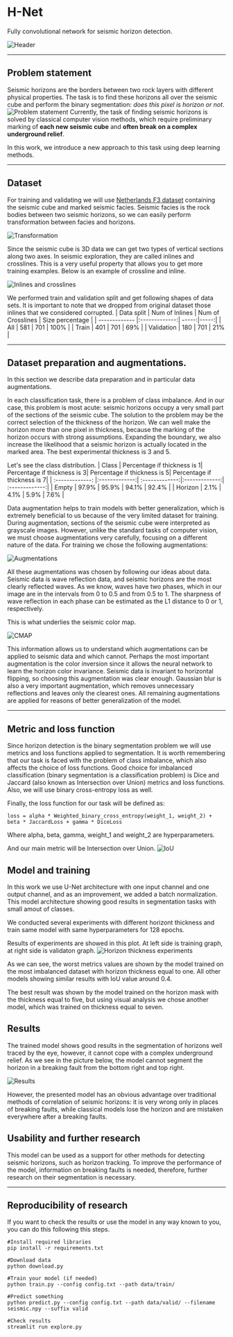 # H-Net
Fully convolutional network for seismic horizon detection.

![Header](images/header.png)

---
## Problem statement
Seismic horizons are the borders between two rock layers with different physical properties. The task is to find these horizons all over the seismic cube and perform the binary segmentation: *does this pixel is horizon or not*.
![Problem statement](images/ps.png)
Currently, the task of finding seismic horizons is solved by classical computer vision methods, which require preliminary marking of __each new seismic cube__ and __often break on a complex underground relief__.

In this work, we introduce a new approach to this task using deep learning methods.

---
## Dataset
For training and validating we will use [Netherlands F3 dataset](https://github.com/olivesgatech/facies_classification_benchmark) containing the seismic cube and marked seismic facies. Seismic facies is the rock bodies between two seismic horizons, so we can easily perform transformation between facies and horizons. 

![Transformation](images/tr.png)

Since the seismic cube is 3D data we can get two types of vertical sections along two axes. In seismic exploration, they are called inlines and crosslines. This is a very useful property that allows you to get more training examples. Below is an example of crossline and inline.

![Inlines and crosslines](images/icl.png)

We performed train and validation split and get following shapes of data sets. It is important to note that we dropped from original dataset those inlines that we considered corrupted.
| Data split       | Num of Inlines           | Num of Crosslines  | Size percentage |
| ------------- |:-------------:| -----:|-----:|
| All | 581 | 701 | 100% |
| Train      | 401 | 701 | 69% |
| Validation      | 180     |   701 | 21% |

---
## Dataset preparation and augmentations.
In this section we describe data preparation and in particular data augmentations.

In each classification task, there is a problem of class imbalance. And in our case, this problem is most acute: seismic horizons occupy a very small part of the sections of the seismic cube. The solution to the problem may be the correct selection of the thickness of the horizon. We can well make the horizon more than one pixel in thickness, because the marking of the horizon occurs with strong assumptions. Expanding the boundary, we also increase the likelihood that a seismic horizon is actually located in the marked area. The best experimental thickness is 3 and 5.

Let's see the class distribution.
| Class       | Percentage if thickness is 1| Percentage if thickness is 3| Percentage if thickness is 5| Percentage if thickness is 7|
| :-------------: |:-------------:| :-------------:|:-------------:| :-------------:|
| Empty | 97.9% | 95.9% | 94.1% | 92.4% |
| Horizon      | 2.1% | 4.1% | 5.9% | 7.6% | 

Data augmentation helps to train models with better generalization, which is extremely beneficial to us because of the very limited dataset for training. During augmentation, sections of the seismic cube were interpreted as grayscale images. However, unlike the standard tasks of computer vision, we must choose augmentations very carefully, focusing on a different nature of the data. For training we chose the following augmentations:

![Augmentations](images/augmentations.png)

All these augmentations was chosen by following our ideas about data. Seismic data is wave reflection data, and seismic horizons are the most clearly reflected waves. As we know, waves have two phases, which in our image are in the intervals from 0 to 0.5 and from 0.5 to 1. The sharpness of wave reflection in each phase can be estimated as the L1 distance to 0 or 1, respectively. 

This is what underlies the seismic color map.

![CMAP](images/cmap.png)

This information allows us to understand which augmentations can be applied to seismic data and which cannot. Perhaps the most important augmentation is the color inversion since it allows the neural network to learn the horizon color invariance. Seismic data is invariant to horizontal flipping, so choosing this augmentation was clear enough. Gaussian blur is also a very important augmentation, which removes unnecessary reflections and leaves only the clearest ones. All remaining augmentations are applied for reasons of better generalization of the model.

---

## Metric and loss function
Since horizon detection is the binary segmentation problem we will use metrics and loss functions applied to segmentation. It is worth remembering that our task is faced with the problem of class imbalance, which also affects the choice of loss functions. Good choice for imbalanced classification (binary segmentation is a classification problem) is Dice and Jaccard (also known as Intersection over Union) metrics and loss functions. Also, we will use binary cross-entropy loss as well.

Finally, the loss function for our task will be defined as:
```
loss = alpha * Weighted_binary_cross_entropy(weight_1, weight_2) + beta * JaccardLoss + gamma * DiceLoss
```
Where alpha, beta, gamma, weight_1 and weight_2 are hyperparameters.

And our main metric will be Intersection over Union.
![IoU](images/iou_equation.png)

## Model and training
In this work we use U-Net architecture with one input channel and one output channel, and as an improvement, we added a batch normalization. This model architecture showing good results in segmentation tasks with small amout of classes.

We conducted several experiments with different horizont thickness and train same model with same hyperparameters for 128 epochs.

Results of experiments are showed in this plot. At left side is training graph, at right side is validaton graph.
![Horizon thickness experiments](images/bigplot.png)

As we can see, the worst metrics values are shown by the model trained on the most imbalanced dataset with horizon thickness equal to one. All other models showing similar results with IoU value around 0.4.

The best result was shown by the model trained on the horizon mask with the thickness equal to five, but using visual analysis we chose another model, which was trained on thickness equal to seven.

## Results
The trained model shows good results in the segmentation of horizons well traced by the eye, however, it cannot cope with a complex underground relief. As we see in the picture below, the model cannot segment the horizon in a breaking fault from the bottom right and top right.

![Results](images/results.png)

However, the presented model has an obvious advantage over traditional methods of correlation of seismic horizons: it is very wrong only in places of breaking faults, while classical models lose the horizon and are mistaken everywhere after a breaking faults.

## Usability and further research
This model can be used as a support for other methods for detecting seismic horizons, such as horizon tracking. To improve the performance of the model, information on breaking faults is needed, therefore, further research on their segmentation is necessary.

---
## Reproducibility of research
If you want to check the results or use the model in any way known to you, you can do this following this steps.

```
#Install required libraries
pip install -r requirements.txt

#Download data
python download.py

#Train your model (if needed)
python train.py --config config.txt --path data/train/

#Predict something
python predict.py --config config.txt --path data/valid/ --filename seismic.npy --suffix valid

#Check results
streamlit run explore.py
```
